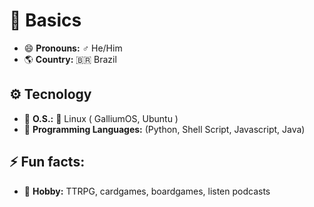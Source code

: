 # 👤 Basics
- 😄 __Pronouns:__ ♂️ He/Him
- 🌎 __Country:__ 🇧🇷 Brazil


## ⚙️ Tecnology
- 💾 __O.S.:__ 🐧 Linux ( GalliumOS, Ubuntu )
- 📁 __Programming Languages:__ (Python, Shell Script, Javascript, Java)


## ⚡ Fun facts:
- 🎲 __Hobby:__ TTRPG, cardgames, boardgames, listen podcasts


<!--
**Albrigs/Albrigs** is a ✨ _special_ ✨ repository because its `README.md` (this file) appears on your GitHub profile.

Here are some ideas to get you started:

- git push -u origin main I’m currently working on ...
- 🌱 I’m currently learning ...
- 👯 I’m looking to collaborate on ...
- 🤔 I’m looking for help with ...
- 💬 Ask me about ...
- 📫 How to reach me: ...
- ⚡ Fun fact: ...
-->
